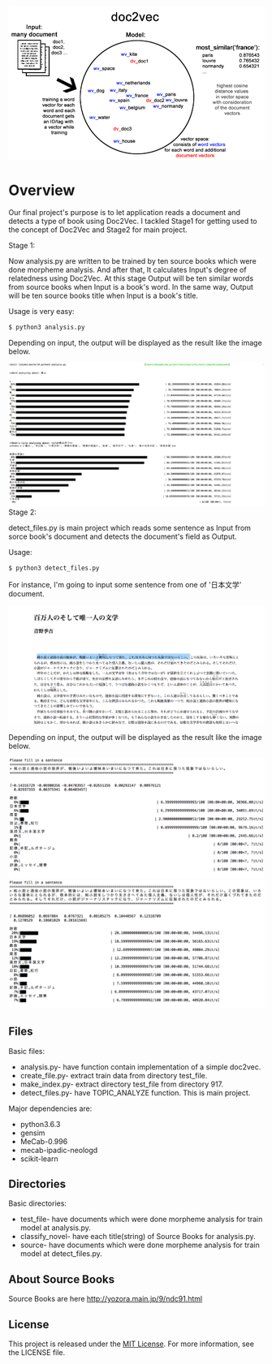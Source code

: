 <html>
<body>

<div>
  <img alt="er" src="https://github.com/Eljefemasao/Natural-Language-Analysis/blob/image/image/doc2vec.png">
</div>

<div>
  <h1>Overview</h1>
<p>Our final project's purpose is to let application reads a document and detects a type of book using Doc2Vec. I tackled Stage1 for getting used to the concept of Doc2Vec and Stage2 for main project.
</p>
</div>  

<div>
Stage 1:
<p> Now analysis.py are written to be trained by ten source books which were done morpheme analysis. And after that, It calculates Input's degree of relatedness using Doc2Vec. At this stage Output will be ten similar words from source books when Input is a book's word. In the same way, Output will be ten source books title when Input is a book's title.</p>

Usage is very easy:

```sh
$ python3 analysis.py
```

  Depending on input, the output will be displayed as the result like the image below.
  <div>
<img alt="er" src="https://github.com/Eljefemasao/Natural-Language-Analysis/blob/image/image/graph1.png">
     </div>
</div>

<div>
  Stage 2:
  <p>detect_files.py is main project which reads some sentence as Input from sorce book's document and detects the document's field as Output.</p>

Usage:
  ```sh
  $ python3 detect_files.py
  ```
  For instance, I'm going to input some sentence from one of '日本文学' document.
  <div>
    <img alt="er" src="https://github.com/Eljefemasao/Natural-Language-Analysis/blob/image/image/input.png">
  </div>
<div>
  <p>Depending on input, the output will be displayed as the result like the image below.</p>
</div>
  <div>
    <img alt="er" src="https://github.com/Eljefemasao/Natural-Language-Analysis/blob/image/image/result1.png">
  </div>
  <div>
    <img alt="er" src="https://github.com/Eljefemasao/Natural-Language-Analysis/blob/image/image/result2.png">
  </div>  
</div>


  <h2>Files</h2>

  Basic files:  
  <ul>
    <li>analysis.py- have function contain implementation of a simple doc2vec.</li>
    <li>create_file.py- extract train data from directory test_file.</li>
    <li>make_index.py- extract directory test_file from directory 917.</li>
    <li>detect_files.py- have TOPIC_ANALYZE function. This is main project.</li>
  </ul>

  Major dependencies are:

  <ul>
    <li>python3.6.3</li>
    <li>gensim</li>
    <li>MeCab-0.996</li>
    <li>mecab-ipadic-neologd</li>
    <li>scikit-learn</li>
  </ul>

  <h2>Directories</h2>

  Basic directories:
  <ul>
    <li>test_file- have documents which were done morpheme analysis for train model at analysis.py.</li>
    <li>classify_novel- have each title(string) of Source Books for analysis.py.</li>
    <li>source- have documents which were done morpheme analysis for train model at detect_files.py.</li>
  </ul>

  <h2>About Source Books</h2>
  Source Books are here <a href="http://yozora.main.jp/9/ndc91.html">http://yozora.main.jp/9/ndc91.html</a>

  <h2>License</h2>
  This project is released under the <a href="https://github.com/Eljefemasao/Natural-Language-Processing/blob/master/LICENSE">MIT License</a>. For more information, see the LICENSE file.
</body>
</html>
